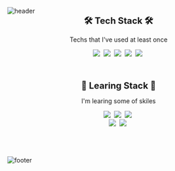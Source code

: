 ![header](https://capsule-render.vercel.app/api?type=soft&color=timeGradient&height=100&&text=>%20Hello,%20world!&fontSize=30&capsule_render&animation=twinkling)
<strong align="center"  style="display:block;font-size:20px">🛠 Tech Stack 🛠</strong>
<p align="center">Techs that I've used at least once</p>

<div align="center">
  <!-- <img src="https://img.shields.io/badge/쓰고자하는_텍스트-컬러코드?style=flat-square&logo=simpleicons에서_아이콘이름&logoColor=white"/></a>&nbsp  -->
  <!-- icon:  https://simpleicons.org/ -->
  <!-- 배지:  https://shields.io/ -->
  <img src="https://img.shields.io/badge/CSS-1572B6?style=flat-square&logo=CSS3&logoColor=white"/></a>&nbsp
  <img src="https://img.shields.io/badge/HTML-E34F26?style=flat-square&logo=HTML5&logoColor=white"/></a>&nbsp
  <img src="https://img.shields.io/badge/Javascript-F7DF1E?style=flat-square&logo=Javascript&logoColor=white"/></a>&nbsp
  <img src="https://img.shields.io/badge/jQuery-0769AD?style=flat-square&logo=jQuery&logoColor=white"/></a>&nbsp
  <img src="https://img.shields.io/badge/React-61DAFB?style=flat-square&logo=React&logoColor=white"/></a>&nbsp
</div>
<br />
<br />
<br />
<strong align="center"  style="display:block;font-size:20px">📖 Learing Stack 📖</strong>
<p align="center">I'm learing some of skiles</p>
<div align="center">
  <img src="https://img.shields.io/badge/Javascript-F7DF1E?style=flat-square&logo=Javascript&logoColor=white"/></a>&nbsp
  <img src="https://img.shields.io/badge/React-61DAFB?style=flat-square&logo=React&logoColor=white"/></a>&nbsp
  <img src="https://img.shields.io/badge/Webpack-8DD6F9?style=flat-square&logo=Webpack&logoColor=white"/></a>&nbsp<br>
  <img src="https://img.shields.io/badge/MongoDB-47A248?style=flat-square&logo=MongoDB&logoColor=white"/></a>&nbsp
  <img src="https://img.shields.io/badge/Node.js-339933?style=flat-square&logo=Node.js&logoColor=white"/></a>&nbsp
  <!-- <img src="https://img.shields.io/badge/Vue.js-4FC08D?style=flat-square&logo=Vue.js&logoColor=white"/></a>&nbsp -->
</div>
<br />
<br />
<br />

![footer](https://capsule-render.vercel.app/api?type=rect&color=timeGradient&height=10&section=footer)
